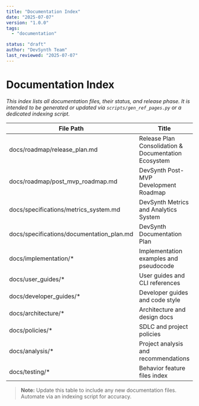```yaml
---
title: "Documentation Index"
date: "2025-07-07"
version: "1.0.0"
tags:
  - "documentation"

status: "draft"
author: "DevSynth Team"
last_reviewed: "2025-07-07"
---
```


# Documentation Index

_This index lists all documentation files, their status, and release phase. It is intended to be generated or updated via `scripts/gen_ref_pages.py` or a dedicated indexing script._

| File Path | Title | Status | Release Phase |
|-----------|-------|--------|---------------|
| docs/roadmap/release_plan.md | Release Plan Consolidation & Documentation Ecosystem | published | consolidation |
| docs/roadmap/post_mvp_roadmap.md | DevSynth Post-MVP Development Roadmap | published | post-mvp |
| docs/specifications/metrics_system.md | DevSynth Metrics and Analytics System | published | v1 |
| docs/specifications/documentation_plan.md | DevSynth Documentation Plan | published | consolidation |
| docs/implementation/* | Implementation examples and pseudocode | draft | implementation |
| docs/user_guides/* | User guides and CLI references | published | usage |
| docs/developer_guides/* | Developer guides and code style | published | development |
| docs/architecture/* | Architecture and design docs | published | foundation |
| docs/policies/* | SDLC and project policies | published | governance |
| docs/analysis/* | Project analysis and recommendations | published | analysis |
| docs/testing/* | Behavior feature files index | draft | testing |

> **Note:** Update this table to include any new documentation files. Automate via an indexing script for accuracy.
